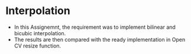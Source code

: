 # Interpolation

- In this Assignemnt, the requirement was to implement bilinear and bicubic interpolation.
- The results are then compared with the ready implementation in Open CV resize function.
